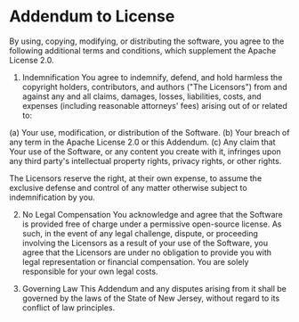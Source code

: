 # Addendum to License
By using, copying, modifying, or distributing the software, you agree to the following additional terms and conditions, which supplement the Apache License 2.0.

1. Indemnification
You agree to indemnify, defend, and hold harmless the copyright holders, contributors, and authors ("The Licensors") from and against any and all claims, damages, losses, liabilities, costs, and expenses (including reasonable attorneys' fees) arising out of or related to:

(a) Your use, modification, or distribution of the Software.
(b) Your breach of any term in the Apache License 2.0 or this Addendum.
(c) Any claim that Your use of the Software, or any content you create with it, infringes upon any third party's intellectual property rights, privacy rights, or other rights.

The Licensors reserve the right, at their own expense, to assume the exclusive defense and control of any matter otherwise subject to indemnification by you.

2. No Legal Compensation
You acknowledge and agree that the Software is provided free of charge under a permissive open-source license. As such, in the event of any legal challenge, dispute, or proceeding involving the Licensors as a result of your use of the Software, you agree that the Licensors are under no obligation to provide you with legal representation or financial compensation. You are solely responsible for your own legal costs.

3. Governing Law
This Addendum and any disputes arising from it shall be governed by the laws of the State of New Jersey, without regard to its conflict of law principles.

